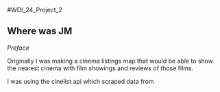 #WDI_24_Project_2

## Where was JM

*_Preface_*

Originally I was making a cinema listings map that would be able to show the nearest cinema with film showings and reviews of those films. 

I was using the cinelist api which scraped data from 